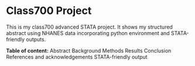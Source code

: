 # Class700 Project

This is my class700 advanced STATA project. It shows my structured abstract using NHANES data incorporating python environment and STATA-friendly outputs.

**Table of content:**
Abstract
Background
Methods
Results
Conclusion
References and acknowledgements
STATA-friendly output

